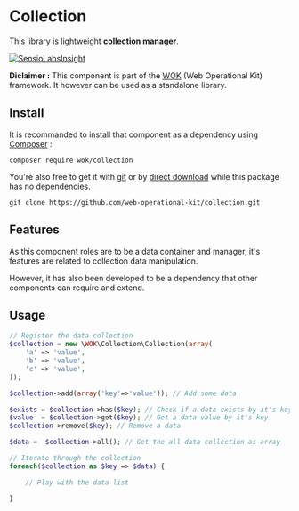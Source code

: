 # Collection

This library is lightweight **collection manager**.

[![SensioLabsInsight](https://insight.sensiolabs.com/projects/5c98255e-f180-45ac-aadb-acce2bf229b1/big.png)](https://insight.sensiolabs.com/projects/5c98255e-f180-45ac-aadb-acce2bf229b1)

**Diclaimer :** This component is part of the [WOK](https://github.com/web-operational-kit/) (Web Operational Kit) framework. It however can be used as a standalone library.

## Install

It is recommanded to install that component as a dependency using [Composer](https://getcomposer.org/) :

    composer require wok/collection


You're also free to get it with [git](https://git-scm.com/) or by [direct download](https://github.com/web-operational-kit/collection/archive/master.zip) while this package has no dependencies.

    git clone https://github.com/web-operational-kit/collection.git


## Features

As this component roles are to be a data container and manager, it's features are related to collection data manipulation.

However, it has also been developed to be a dependency that other components can require and extend.


## Usage

``` php
// Register the data collection
$collection = new \WOK\Collection\Collection(array(
    'a' => 'value',
    'b' => 'value',
    'c' => 'value',
));

$collection->add(array('key'=>'value')); // Add some data

$exists = $collection->has($key); // Check if a data exists by it's key
$value  = $collection->get($key); // Get a data value by it's key
$collection->remove($key); // Remove a data

$data =  $collection->all(); // Get the all data collection as array

// Iterate through the collection
foreach($collection as $key => $data) {

    // Play with the data list

}
```
